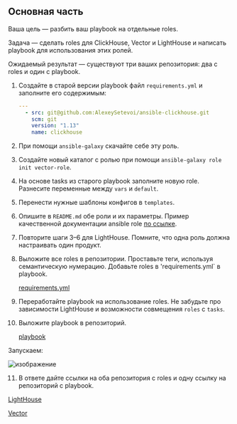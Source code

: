 ## Основная часть

Ваша цель — разбить ваш playbook на отдельные roles. 

Задача — сделать roles для ClickHouse, Vector и LightHouse и написать playbook для использования этих ролей. 

Ожидаемый результат — существуют три ваших репозитория: два с roles и один с playbook.

1. Создайте в старой версии playbook файл `requirements.yml` и заполните его содержимым:

   ```yaml
   ---
     - src: git@github.com:AlexeySetevoi/ansible-clickhouse.git
       scm: git
       version: "1.13"
       name: clickhouse 
   ```

2. При помощи `ansible-galaxy` скачайте себе эту роль.
3. Создайте новый каталог с ролью при помощи `ansible-galaxy role init vector-role`.
4. На основе tasks из старого playbook заполните новую role. Разнесите переменные между `vars` и `default`. 
5. Перенести нужные шаблоны конфигов в `templates`.
6. Опишите в `README.md` обе роли и их параметры. Пример качественной документации ansible role [по ссылке](https://github.com/cloudalchemy/ansible-prometheus).
7. Повторите шаги 3–6 для LightHouse. Помните, что одна роль должна настраивать один продукт.
8. Выложите все roles в репозитории. Проставьте теги, используя семантическую нумерацию. Добавьте roles в 'requirements.yml` в playbook.

   [requirements.yml](https://github.com/oefrager/mnt-homeworks/edit/main/08-ansible-04-role/requirements.yml)

9. Переработайте playbook на использование roles. Не забудьте про зависимости LightHouse и возможности совмещения `roles` с `tasks`.
10. Выложите playbook в репозиторий.

       [playbook](https://github.com/oefrager/mnt-homeworks/edit/main/08-ansible-04-role/site.yml)
   
Запускаем:

   ![изображение](https://github.com/user-attachments/assets/cb1069c2-b74d-4a78-9577-129da1ff94fc)


11. В ответе дайте ссылки на оба репозитория с roles и одну ссылку на репозиторий с playbook.

[LightHouse](https://github.com/oefrager/lighthouse-role.git)

[Vector](https://github.com/oefrager/vector-role.git)

